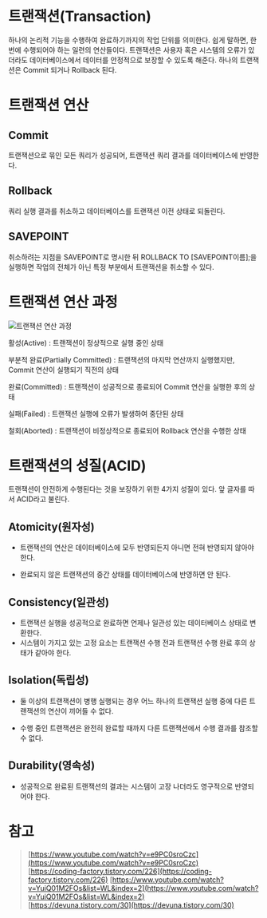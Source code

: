 # 트랜잭션(Transaction)

하나의 논리적 기능을 수행하여 완료하기까지의 작업 단위를 의미한다. 쉽게 말하면, 한 번에 수행되어야 하는 일련의 연산들이다. 트랜잭션은 사용자 혹은 시스템의 오류가 있더라도 데이터베이스에서 데이터를 안정적으로 보장할 수 있도록 해준다. 하나의 트랜잭션은 Commit 되거나 Rollback 된다.

# 트랜잭션 연산

## Commit

트랜잭션으로 묶인 모든 쿼리가 성공되어, 트랜잭션 쿼리 결과를 데이터베이스에 반영한다.

## Rollback

쿼리 실행 결과를 취소하고 데이터베이스를 트랜잭션 이전 상태로 되돌린다.

## SAVEPOINT

취소하려는 지점을 SAVEPOINT로 명시한 뒤 ROLLBACK TO [SAVEPOINT이름];을 실행하면 작업의 전체가 아닌 특정 부분에서 트랜잭션을 취소할 수 있다.

# 트랜잭션 연산 과정

![트랜잭션 연산 과정](https://lh3.googleusercontent.com/proxy/GsVHkQnd0Qw9Nw8dZTVjcJJXZPqhD8rF77eT7ff-2Chh1NoEGlPXhRKLLGbCgrl2LXsnie7ZtTLZK1srku9Kk6chYfiYxHKFDW5Vg4jORxNmnkKF20hBZvyEREaqXhL7OwS01CQqaW2fcEuS0n2pzbkWWQqkZCJzFYntJ8dv1a-mRIZxX4UW_9G72utIbSytPk4idy-Odys9wEuuNfai8jj7JSW0Mzy4JdePmxQXR6Je6XHLhmZYFbKuagVFZKpqHoKB_rMT9KNGwp6k8yg "트랜잭션 연산 과정")

활성(Active) : 트랜잭션이 정상적으로 실행 중인 상태

부분적 완료(Partially Committed) : 트랜잭션의 마지막 연산까지 실행했지만, Commit 연산이 실행되기 직전의 상태

완료(Committed) : 트랜잭션이 성공적으로 종료되어 Commit 연산을 실행한 후의 상태

실패(Failed) : 트랜잭션 실행에 오류가 발생하여 중단된 상태

철회(Aborted) : 트랜잭션이 비정상적으로 종료되어 Rollback 연산을 수행한 상태

# 트랜잭션의 성질(ACID)

트랜잭션이 안전하게 수행된다는 것을 보장하기 위한 4가지 성질이 있다. 앞 글자를 따서 ACID라고 불린다.

## Atomicity(원자성)

- 트랜잭션의 연산은 데이터베이스에 모두 반영되든지 아니면 전혀 반영되지 않아야 한다.

- 완료되지 않은 트랜잭션의 중간 상태를 데이터베이스에 반영하면 안 된다.

## Consistency(일관성)

- 트랜잭션 실행을 성공적으로 완료하면 언제나 일관성 있는 데이터베이스 상태로 변환한다.
- 시스템이 가지고 있는 고정 요소는 트랜잭션 수행 전과 트랜잭션 수행 완료 후의 상태가 같아야 한다.

## Isolation(독립성)

- 둘 이상의 트랜잭션이 병행 실행되는 경우 어느 하나의 트랜잭션 실행 중에 다른 트랜잭션의 연산이 끼어들 수 없다.

- 수행 중인 트랜잭션은 완전히 완료할 때까지 다른 트랜잭션에서 수행 결과를 참조할 수 없다.

## Durability(영속성)

- 성공적으로 완료된 트랜잭션의 결과는 시스템이 고장 나더라도 영구적으로 반영되어야 한다.

# 참고

> [https://www.youtube.com/watch?v=e9PC0sroCzc](https://www.youtube.com/watch?v=e9PC0sroCzc)  
> [https://coding-factory.tistory.com/226](https://coding-factory.tistory.com/226) [https://www.youtube.com/watch?v=YuiQ01M2FOs&list=WL&index=2](https://www.youtube.com/watch?v=YuiQ01M2FOs&list=WL&index=2)  
> [https://devuna.tistory.com/30](https://devuna.tistory.com/30)
